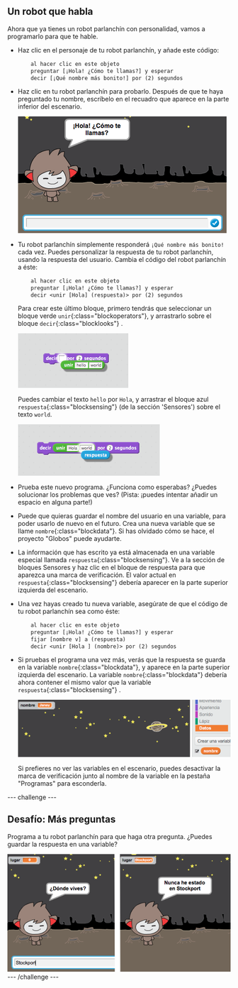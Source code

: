 ## Un robot que habla

Ahora que ya tienes un robot parlanchín con personalidad, vamos a programarlo para que te hable.

+ Haz clic en el personaje de tu robot parlanchín, y añade este código:

	```blocks
		al hacer clic en este objeto
		preguntar [¡Hola! ¿Cómo te llamas?] y esperar
		decir [¡Qué nombre más bonito!] por (2) segundos
	```

+ Haz clic en tu robot parlanchín para probarlo. Después de que te haya preguntado tu nombre, escríbelo en el recuadro que aparece en la parte inferior del escenario.

	![screenshot](images/chatbot-text.png)

+ Tu robot parlanchín simplemente responderá `¡Qué nombre más bonito!` cada vez. Puedes personalizar la respuesta de tu robot parlanchín, usando la respuesta del usuario. Cambia el código del robot parlanchín a éste:

	```blocks
		al hacer clic en este objeto
		preguntar [¡Hola! ¿Cómo te llamas?] y esperar
		decir <unir [Hola] (respuesta)> por (2) segundos
	```

	Para crear este último bloque, primero tendrás que seleccionar un bloque verde `unir`{:class="blockoperators"}, y arrastrarlo sobre el bloque `decir`{:class="blocklooks"} .

	![screenshot](images/chatbot-join.png)

	Puedes cambiar el texto `hello` por `Hola`, y arrastrar el bloque azul `respuesta`{:class="blocksensing"} (de la sección 'Sensores') sobre el texto `world`.

	![screenshot](images/chatbot-answer.png)

+ Prueba este nuevo programa. ¿Funciona como esperabas? ¿Puedes solucionar los problemas que ves? (Pista: ¡puedes intentar añadir un espacio en alguna parte!)

+ Puede que quieras guardar el nombre del usuario en una variable, para poder usarlo de nuevo en el futuro. Crea una nueva variable que se llame `nombre`{:class="blockdata"}. Si has olvidado cómo se hace, el proyecto "Globos" puede ayudarte.

+ La información que has escrito ya está almacenada en una variable especial llamada `respuesta`{:class="blocksensing"}. Ve a la sección de bloques Sensores y haz clic en el bloque de respuesta para que aparezca una marca de verificación. El valor actual en `respuesta`{:class="blocksensing"} debería aparecer en la parte superior izquierda del escenario.

+ Una vez hayas creado tu nueva variable, asegúrate de que el código de tu robot parlanchín sea como éste:

	```blocks
		al hacer clic en este objeto
		preguntar [¡Hola! ¿Cómo te llamas?] y esperar
		fijar [nombre v] a (respuesta)
		decir <unir [Hola ] (nombre)> por (2) segundos
	```

+ Si pruebas el programa una vez más, verás que la respuesta se guarda en la variable `nombre`{:class="blockdata"}, y aparece en la parte superior izquierda del escenario. La variable `nombre`{:class="blockdata"} debería ahora contener el mismo valor que la variable `respuesta`{:class="blocksensing"} .

	![screenshot](images/chatbot-variable.png)

	Si prefieres no ver las variables en el escenario, puedes desactivar la marca de verificación junto al nombre de la variable en la pestaña "Programas" para esconderla.

--- challenge ---
## Desafío: Más preguntas

Programa a tu robot parlanchín para que haga otra pregunta. ¿Puedes guardar la respuesta en una variable?

![screenshot](images/chatbot-question.png)
--- /challenge ---
